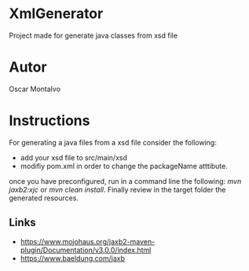 # XmlGenerator
Project made for generate java classes from xsd file

# Autor
Oscar Montalvo

# Instructions
For generating a java files from a xsd file consider the following:
- add your xsd file to src/main/xsd
- modifiy pom.xml in order to change the packageName atttibute.

once you have preconfigured, run in a command line the following: *mvn jaxb2:xjc* or *mvn clean install*. 
Finally review in the target folder the generated resources.

## Links
- https://www.mojohaus.org/jaxb2-maven-plugin/Documentation/v3.0.0/index.html
- https://www.baeldung.com/jaxb
